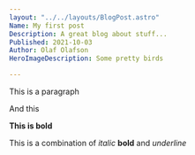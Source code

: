 ```yaml
---
layout: "../../layouts/BlogPost.astro"
Name: My first post
Description: A great blog about stuff...
Published: 2021-10-03
Author: Olaf Olafson
HeroImageDescription: Some pretty birds

---
```


This is a paragraph 

And this 

**This is bold** 

This is a combination of *italic* **bold**  and  *underline* 
